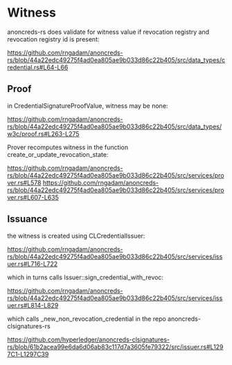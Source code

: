 # Witness

anoncreds-rs does validate for witness value if revocation registry and revocation registry id is present:

https://github.com/rngadam/anoncreds-rs/blob/44a22edc49275f4ad0ea805ae9b033d86c22b405/src/data_types/credential.rs#L64-L66

## Proof

in CredentialSignatureProofValue, witness may be none:

https://github.com/rngadam/anoncreds-rs/blob/44a22edc49275f4ad0ea805ae9b033d86c22b405/src/data_types/w3c/proof.rs#L263-L275

Prover recomputes witness in the function create_or_update_revocation_state:

https://github.com/rngadam/anoncreds-rs/blob/44a22edc49275f4ad0ea805ae9b033d86c22b405/src/services/prover.rs#L578
https://github.com/rngadam/anoncreds-rs/blob/44a22edc49275f4ad0ea805ae9b033d86c22b405/src/services/prover.rs#L607-L635

## Issuance

the witness is created using CLCredentialIssuer:

https://github.com/rngadam/anoncreds-rs/blob/44a22edc49275f4ad0ea805ae9b033d86c22b405/src/services/issuer.rs#L716-L722

which in turns calls Issuer::sign_credential_with_revoc:

https://github.com/rngadam/anoncreds-rs/blob/44a22edc49275f4ad0ea805ae9b033d86c22b405/src/services/issuer.rs#L814-L829

which calls _new_non_revocation_credential in the repo anoncreds-clsignatures-rs

https://github.com/hyperledger/anoncreds-clsignatures-rs/blob/61b2acea99e6da6d06ab83c117d7a3605fe79322/src/issuer.rs#L1297C1-L1297C39
